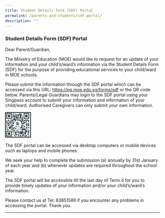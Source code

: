 ```yaml
---
title: Student Details Form (SDF) Portal
permalink: /parents-and-students/sdf-portal/
description: ""
---
```

### Student Details Form (SDF) Portal

Dear Parent/Guardian,

The Ministry of Education (MOE) would like to request for an update of your information and your child’s/ward’s information via the Student Details Form (SDF) for the purpose of providing educational services to your child/ward in MOE schools.

Please submit the information through the SDF portal which can be accessed via this URL: https://pg.moe.edu.sg/forms/sdf or the QR code below. Parents/Legal Guardians may login to the SDF portal using your Singpass account to submit your information and information of your child/ward. Authorised Caregivers can only submit your own information.

![](/images/Parents%20&amp;%20Students/sdf_portal_qr_code.jpg)
 

The SDF portal can be accessed via desktop computers or mobile devices such as laptops and mobile phones.

We seek your help to complete the submission (a) annually by 31st January of each year and (b) whenever updates are required throughout the school year.  

The SDF portal will be accessible till the last day of Term 4 for you to provide timely updates of your information and/or your child’s/ward’s information.

Please contact us at Tel: 63851589 if you encounter any problems in accessing the portal. Thank you.

<hr>